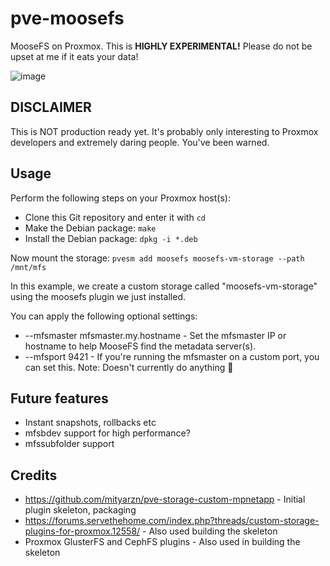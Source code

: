 # pve-moosefs
MooseFS on Proxmox. This is **HIGHLY EXPERIMENTAL!** Please do not be upset at me if it eats your data!

![image](https://github.com/Zorlin/pve-moosefs/assets/1369772/b8218b51-c6df-4524-9f7d-358d59624f9a)

## DISCLAIMER
This is NOT production ready yet. It's probably only interesting to Proxmox developers and extremely daring people. You've been warned.

## Usage
Perform the following steps on your Proxmox host(s):

* Clone this Git repository and enter it with `cd`
* Make the Debian package: `make`
* Install the Debian package: `dpkg -i *.deb`

Now mount the storage:
`pvesm add moosefs moosefs-vm-storage --path /mnt/mfs`

In this example, we create a custom storage called "moosefs-vm-storage" using the moosefs plugin we just installed.

You can apply the following optional settings:
* --mfsmaster mfsmaster.my.hostname - Set the mfsmaster IP or hostname to help MooseFS find the metadata server(s).
* --mfsport 9421 - If you're running the mfsmaster on a custom port, you can set this. Note: Doesn't currently do anything 🚧

## Future features
* Instant snapshots, rollbacks etc
* mfsbdev support for high performance?
* mfssubfolder support

## Credits
* https://github.com/mityarzn/pve-storage-custom-mpnetapp - Initial plugin skeleton, packaging
* https://forums.servethehome.com/index.php?threads/custom-storage-plugins-for-proxmox.12558/ - Also used building the skeleton
* Proxmox GlusterFS and CephFS plugins - Also used in building the skeleton
